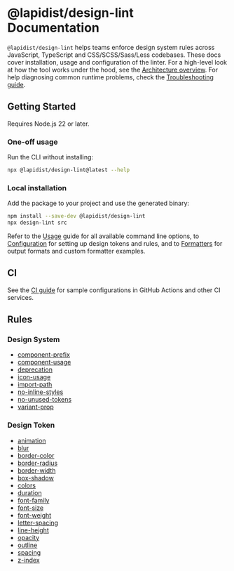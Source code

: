 # @lapidist/design-lint Documentation

`@lapidist/design-lint` helps teams enforce design system rules across JavaScript,
TypeScript and CSS/SCSS/Sass/Less codebases. These docs cover installation, usage and
configuration of the linter. For a high-level look at how the tool works under
the hood, see the [Architecture overview](architecture.md). For help diagnosing
common runtime problems, check the [Troubleshooting guide](troubleshooting.md).

## Getting Started

Requires Node.js 22 or later.

### One-off usage

Run the CLI without installing:

```bash
npx @lapidist/design-lint@latest --help
```

### Local installation

Add the package to your project and use the generated binary:

```bash
npm install --save-dev @lapidist/design-lint
npx design-lint src
```

Refer to the [Usage](usage.md) guide for all available command line options,
to [Configuration](configuration.md) for setting up design tokens and rules, and
to [Formatters](formatters.md) for output formats and custom formatter
examples.

## CI

See the [CI guide](ci.md) for sample configurations in GitHub Actions and other CI services.

## Rules

### Design System

- [component-prefix](rules/design-system/component-prefix.md)
- [component-usage](rules/design-system/component-usage.md)
- [deprecation](rules/design-system/deprecation.md)
- [icon-usage](rules/design-system/icon-usage.md)
- [import-path](rules/design-system/import-path.md)
- [no-inline-styles](rules/design-system/no-inline-styles.md)
- [no-unused-tokens](rules/design-system/no-unused-tokens.md)
- [variant-prop](rules/design-system/variant-prop.md)

### Design Token

- [animation](rules/design-token/animation.md)
- [blur](rules/design-token/blur.md)
- [border-color](rules/design-token/border-color.md)
- [border-radius](rules/design-token/border-radius.md)
- [border-width](rules/design-token/border-width.md)
- [box-shadow](rules/design-token/box-shadow.md)
- [colors](rules/design-token/colors.md)
- [duration](rules/design-token/duration.md)
- [font-family](rules/design-token/font-family.md)
- [font-size](rules/design-token/font-size.md)
- [font-weight](rules/design-token/font-weight.md)
- [letter-spacing](rules/design-token/letter-spacing.md)
- [line-height](rules/design-token/line-height.md)
- [opacity](rules/design-token/opacity.md)
- [outline](rules/design-token/outline.md)
- [spacing](rules/design-token/spacing.md)
- [z-index](rules/design-token/z-index.md)
